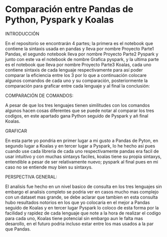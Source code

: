 # Comparación entre Pandas de Python, Pyspark  y Koalas
INTRODUCCIÓN

En el repositorio se encontrarán 4 partes; la primera es el notebook que contiene la sintaxis usada en pandas y lleva por nombre Proyecto Parte1 Pandas, el segundo notebook lleva por nombre Proyecto Parte2 Pyspark y junto con este va el notebook de nombre Grafica pyspark, y la ultima parte es el notebook que lleva por nombre Proyecto Parte3 Koalas, cada uno contiene sintaxis de cada lenguaje respectivamente para así poder comparar la eficiencia entre los 3 por lo que a continuación colocare algunos comandos de cada uno y su comparación, posteriormente la comparación para graficar entre cada lenguaje y al final la conclusión:

COMPARACIÓN DE COMANDOS:

A pesar de que los tres lenguajes tienen similitudes con los comandos algunos hacen cosas diferentes que se puede notar al comparar los tres codigos, en este apartado gana Python seguido de Pyspark y añ final Koalas.

GRAFICAR

En esta parte yo pondria en primer lugar a mi gusto a Pandas de Pyton, en segundo lugar a Koalas y en tercer lugar a Pyspark, lo he hecho asi pues cuando use cada libreria de cada uno respectivamente pandas era facil de usar intuitivo y con muchas sintaxys faciles, koalas tiene su propia sintaxys, entendible a pesar de ser relativamente nuevo; pyspark al final pues en mi caso no se entiende muy bien su sintaxys.


PERSPECTIVA GENERAL:

El analisis fue hecho en un nivel basico de consulta en los tres lenguajes sin embargo el analisis completo se podria ver en casos mucho mas complejo con un dataset mas grande, se debe aclarar que tambien en esta consulta hubo resultados notorios en los que yo colocaria en el mejor a Pandas seguido de Koalas y en tercer lugar Pyspark lo coloco de esta forma por la facilidad y rapidez de cada lenguaje que note a la hora de realizar el codigo para cada uno, Koalas tiene potencial sin embargo aun le falta mas desarollo, en el futuro podria incluso estar entre los mas usados a la par que Pandas.
